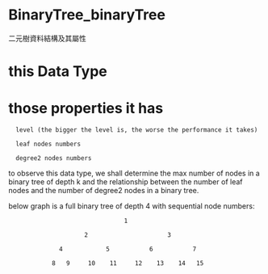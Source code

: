 # BinaryTree_binaryTree
二元樹資料結構及其屬性

# this Data Type


# those properties it has

      level (the bigger the level is, the worse the performance it takes)

      leaf nodes numbers

      degree2 nodes numbers

to observe this data type, we shall determine the max number of nodes in a binary tree of depth k and the relationship between the number of leaf nodes and the number of degree2 nodes in a binary tree.


below graph is a full binary tree of depth 4 with sequential node numbers:

                                    1
                                    
                         2                      3
                         
                  4            5           6           7
             
                8   9     10    11     12    13    14   15
                
                
                 
                 


